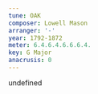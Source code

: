 ```yaml
---
tune: OAK
composer: Lowell Mason
arranger: '-'
year: 1792-1872
meter: 6.4.6.4.6.6.6.4.
key: G Major
anacrusis: 0
---
```

undefined
